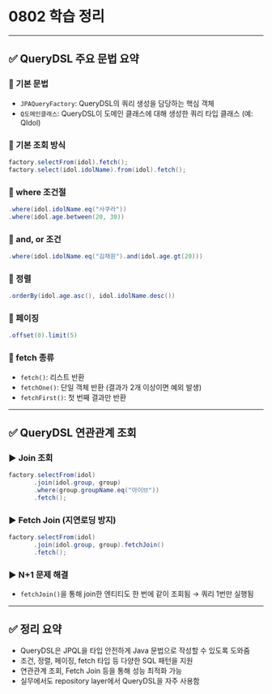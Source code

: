 # 0802 학습 정리

---

## ✅ QueryDSL 주요 문법 요약

### 📌 기본 문법

* `JPAQueryFactory`: QueryDSL의 쿼리 생성을 담당하는 핵심 객체
* `Q도메인클래스`: QueryDSL이 도메인 클래스에 대해 생성한 쿼리 타입 클래스 (예: QIdol)

### 📌 기본 조회 방식

```java
factory.selectFrom(idol).fetch();
factory.select(idol.idolName).from(idol).fetch();
```

### 📌 where 조건절

```java
.where(idol.idolName.eq("사쿠라"))
.where(idol.age.between(20, 30))
```

### 📌 and, or 조건

```java
.where(idol.idolName.eq("김채원").and(idol.age.gt(20)))
```

### 📌 정렬

```java
.orderBy(idol.age.asc(), idol.idolName.desc())
```

### 📌 페이징

```java
.offset(0).limit(5)
```

### 📌 fetch 종류

* `fetch()`: 리스트 반환
* `fetchOne()`: 단일 객체 반환 (결과가 2개 이상이면 예외 발생)
* `fetchFirst()`: 첫 번째 결과만 반환

---

## ✅ QueryDSL 연관관계 조회

### ▶ Join 조회

```java
factory.selectFrom(idol)
       .join(idol.group, group)
       .where(group.groupName.eq("아이브"))
       .fetch();
```

### ▶ Fetch Join (지연로딩 방지)

```java
factory.selectFrom(idol)
       .join(idol.group, group).fetchJoin()
       .fetch();
```

### ▶ N+1 문제 해결

* `fetchJoin()`을 통해 join한 엔티티도 한 번에 같이 조회됨 → 쿼리 1번만 실행됨

---

## ✅ 정리 요약

* QueryDSL은 JPQL을 타입 안전하게 Java 문법으로 작성할 수 있도록 도와줌
* 조건, 정렬, 페이징, fetch 타입 등 다양한 SQL 패턴을 지원
* 연관관계 조회, Fetch Join 등을 통해 성능 최적화 가능
* 실무에서도 repository layer에서 QueryDSL을 자주 사용함
